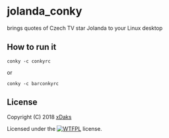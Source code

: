 # jolanda_conky

brings quotes of Czech TV star Jolanda to your Linux desktop

## How to run it

```
conky -c conkyrc
```

or 

```
conky -c barconkyrc
```

## License

Copyright (C) 2018 [xDaks](http://xdaks.deviantart.com)

Licensed under the [![WTFPL](http://www.wtfpl.net/wp-content/uploads/2012/12/wtfpl-badge-2.png)](http://www.wtfpl.net) license.
